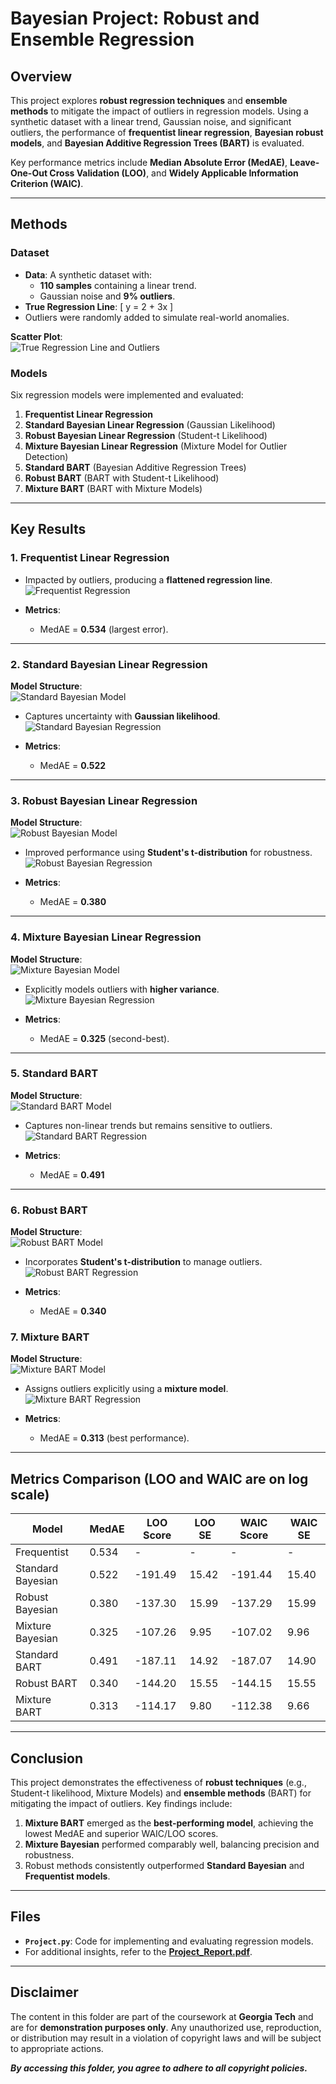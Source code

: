 # Bayesian Project: Robust and Ensemble Regression

## Overview

This project explores **robust regression techniques** and **ensemble methods** to mitigate the impact of outliers in regression models. Using a synthetic dataset with a linear trend, Gaussian noise, and significant outliers, the performance of **frequentist linear regression**, **Bayesian robust models**, and **Bayesian Additive Regression Trees (BART)** is evaluated.

Key performance metrics include **Median Absolute Error (MedAE)**, **Leave-One-Out Cross Validation (LOO)**, and **Widely Applicable Information Criterion (WAIC)**.

---

## Methods

### Dataset
- **Data**: A synthetic dataset with:
  - **110 samples** containing a linear trend.
  - Gaussian noise and **9% outliers**.
- **True Regression Line**:
  \[
  y = 2 + 3x
  \]
- Outliers were randomly added to simulate real-world anomalies.

**Scatter Plot**:  
![True Regression Line and Outliers](pic/Data.png)

### Models
Six regression models were implemented and evaluated:
1. **Frequentist Linear Regression**
2. **Standard Bayesian Linear Regression** (Gaussian Likelihood)
3. **Robust Bayesian Linear Regression** (Student-t Likelihood)
4. **Mixture Bayesian Linear Regression** (Mixture Model for Outlier Detection)
5. **Standard BART** (Bayesian Additive Regression Trees)
6. **Robust BART** (BART with Student-t Likelihood)
7. **Mixture BART** (BART with Mixture Models)

---

## Key Results

### 1. Frequentist Linear Regression
- Impacted by outliers, producing a **flattened regression line**.
![Frequentist Regression](pic/Check_FrequentistRegression.png)

- **Metrics**:  
  - MedAE = **0.534** (largest error).

---

### 2. Standard Bayesian Linear Regression
**Model Structure**:  
![Standard Bayesian Model](pic/Model_StandardBayesian.png)

- Captures uncertainty with **Gaussian likelihood**.  
![Standard Bayesian Regression](pic/Check_StandardBayesian.png)

- **Metrics**:  
  - MedAE = **0.522**

---

### 3. Robust Bayesian Linear Regression
**Model Structure**:  
![Robust Bayesian Model](pic/Model_RobustBayesian.png)

- Improved performance using **Student's t-distribution** for robustness.  
![Robust Bayesian Regression](pic/Check_RobustBayesian.png)

- **Metrics**:  
  - MedAE = **0.380**

---

### 4. Mixture Bayesian Linear Regression
**Model Structure**:  
![Mixture Bayesian Model](pic/Model_MixtureBayesian.png)

- Explicitly models outliers with **higher variance**.  
![Mixture Bayesian Regression](pic/Check_MixtureBayesian.png)

- **Metrics**:  
  - MedAE = **0.325** (second-best).

---

### 5. Standard BART
**Model Structure**:  
![Standard BART Model](pic/Model_StandardBART.png)

- Captures non-linear trends but remains sensitive to outliers.  
![Standard BART Regression](pic/Check_StandardBART.png)

- **Metrics**:  
  - MedAE = **0.491**

---

### 6. Robust BART
**Model Structure**:  
![Robust BART Model](pic/Model_RobustBART.png)

- Incorporates **Student's t-distribution** to manage outliers.  
![Robust BART Regression](pic/Check_RobustBART.png)

- **Metrics**:  
  - MedAE = **0.340**

### 7. Mixture BART
**Model Structure**:  
![Mixture BART Model](pic/Model_MixtureBART.png)

- Assigns outliers explicitly using a **mixture model**.  
![Mixture BART Regression](pic/Check_MixtureBART.png)

- **Metrics**:  
  - MedAE = **0.313** (best performance).

---

## Metrics Comparison (LOO and WAIC are on log scale)

| Model                  | MedAE | LOO Score | LOO SE | WAIC Score | WAIC SE |
|------------------------|-------|-----------|--------|------------|---------|
| Frequentist            | 0.534 | -         | -      | -          | -       |
| Standard Bayesian      | 0.522 | -191.49   | 15.42  | -191.44    | 15.40   |
| Robust Bayesian        | 0.380 | -137.30   | 15.99  | -137.29    | 15.99   |
| Mixture Bayesian       | 0.325 | -107.26   | 9.95   | -107.02    | 9.96    |
| Standard BART          | 0.491 | -187.11   | 14.92  | -187.07    | 14.90   |
| Robust BART            | 0.340 | -144.20   | 15.55  | -144.15    | 15.55   |
| Mixture BART           | 0.313 | -114.17   | 9.80   | -112.38    | 9.66    |

---

## Conclusion

This project demonstrates the effectiveness of **robust techniques** (e.g., Student-t likelihood, Mixture Models) and **ensemble methods** (BART) for mitigating the impact of outliers. Key findings include:
1. **Mixture BART** emerged as the **best-performing model**, achieving the lowest MedAE and superior WAIC/LOO scores.
2. **Mixture Bayesian** performed comparably well, balancing precision and robustness.
3. Robust methods consistently outperformed **Standard Bayesian** and **Frequentist models**.

---

## Files

- **`Project.py`**: Code for implementing and evaluating regression models.
- For additional insights, refer to the **[Project_Report.pdf](Project_Report.pdf)**.

---

## Disclaimer
The content in this folder are part of the coursework at **Georgia Tech** and are for **demonstration purposes only**. 
Any unauthorized use, reproduction, or distribution may result in a violation of copyright laws and will be subject to appropriate actions.

_**By accessing this folder, you agree to adhere to all copyright policies.**_

